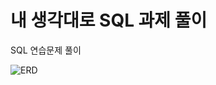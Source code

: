# 내 생각대로 SQL 과제 풀이
SQL 연습문제 풀이


![ERD](https://user-images.githubusercontent.com/93288310/139149023-09228d5f-1739-41c1-bf6e-88ea6ad7f5db.png)
